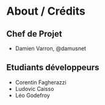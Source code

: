# About / Crédits

## Chef de Projet

  - Damien Varron, @damusnet
  
## Etudiants développeurs

  - Corentin Fagherazzi
  - Ludovic Caisso
  - Léo Godefroy 